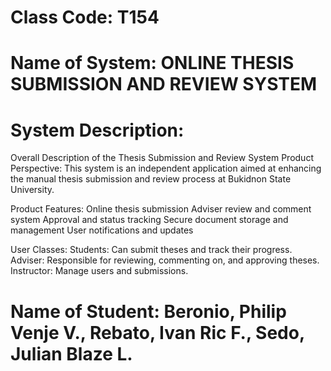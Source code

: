 # Class Code: T154
# Name of System: ONLINE THESIS SUBMISSION AND REVIEW SYSTEM
# System Description:
Overall Description of the Thesis Submission and Review System
Product Perspective: This system is an independent application aimed at enhancing the manual thesis submission and review process at Bukidnon State University.
 
Product Features:
Online thesis submission
Adviser review and comment system
Approval and status tracking
Secure document storage and management
User notifications and updates

User Classes:
Students: Can submit theses and track their progress.
Adviser: Responsible for reviewing, commenting on, and approving theses.
Instructor: Manage users and submissions.

# Name of Student: Beronio, Philip Venje V., Rebato, Ivan Ric F., Sedo, Julian Blaze L.
          
                
          
